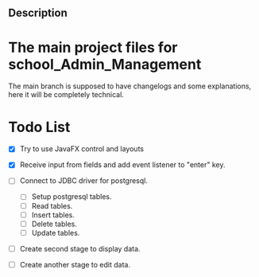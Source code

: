 ## Description

# The main project files for school_Admin_Management

The main branch is supposed to have changelogs and some explanations, here it will be completely technical.

# Todo List
- [x] Try to use JavaFX control and layouts
- [x] Receive input from fields and add event listener to "enter" key.
- [ ] Connect to JDBC driver for postgresql.
    - [ ] Setup postgresql tables.
    - [ ] Read tables.
    - [ ] Insert tables.
    - [ ] Delete tables.
    - [ ] Update tables.
- [ ] Create second stage to display data.
- [ ] Create another stage to edit data.

